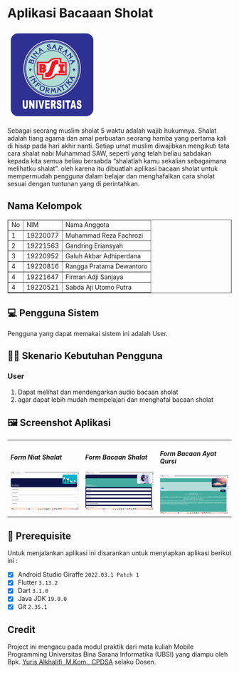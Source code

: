 # Aplikasi Bacaaan Sholat
<img src="assets/images/logo_ubsi.png" width="200px"><br>

Sebagai seorang muslim sholat 5 waktu adalah wajib hukumnya. Shalat adalah tiang agama dan amal perbuatan seorang hamba yang pertama kali di hisap pada hari akhir nanti. Setiap umat muslim diwajibkan mengikuti tata cara shalat nabi Muhammad SAW, seperti yang telah beliau sabdakan kepada kita semua beliau bersabda “shalatlah kamu sekalian sebagaimana melihatku shalat”. oleh karena itu dibuatlah aplikasi bacaan sholat untuk mempermudah pengguna dalam belajar dan menghafalkan cara sholat sesuai dengan tuntunan yang di perintahkan.

## Nama Kelompok
<table border="1">
  <thead>
    <tr>
      <td>No</td>
      <td>NIM</td>
      <td>Nama Anggota</td>
    </tr>
  <thead>
  <tbody>
    <tr>
      <td>1</td>
      <td>19220077</td>
      <td>Muhammad Reza Fachrozi</td>
    </tr>
    <tr>
      <td>2</td>
      <td>19221563</td>
      <td>Gandring Eriansyah </td>
    </tr>
    <tr>
      <td>3</td>
      <td>19220952</td>
      <td>Galuh Akbar Adhiperdana </td>
    </tr>
    <tr>
      <td>4</td>
      <td>19220816</td>
      <td>Rangga Pratama Dewantoro </td>
    </tr>
    <tr>
      <td>4</td>
      <td>19221647</td>
      <td>Firman Adji Sanjaya</td>
    </tr>
    <tr>
      <td>4</td>
      <td>19220521</td>
      <td>Sabda Aji Utomo Putra </td>
    </tr>
  </tbody>
</table>

## 💻 Pengguna Sistem
Pengguna yang dapat memakai sistem ini adalah User.

## 👨‍💻 Skenario Kebutuhan Pengguna
### User
<ol>
  <li>Dapat melihat dan mendengarkan audio bacaan sholat</li>
  <li>agar dapat lebih mudah mempelajari dan menghafal bacaan sholat</li>
</ol>

## 🖼️ Screenshot Aplikasi
<table width="100%">
  <tbody>
    <tr>
      <td width="33%">
        <h5>Form Niat Shalat</h5>
        <img src="assets/images/Niatsholat.png"><br>
      </td>
      <td width="33%">
        <h5>Form Bacaan Shalat</h5>
        <img src="assets/images/Bacaansholat.png">
      </td>
      <td width="33%">
        <h5>Form Bacaan Ayat Qursi</h5>
        <img src="assets/images/ayatkursi.png">
      </td>
    </tr>
  </tbody>
</table>
<!-- Boleh tambahkan jumlah screenshot lebih dari 3 gambar agar lebih lengkap dalam pengenalan aplikasinya -->

## 📝 Prerequisite
Untuk menjalankan aplikasi ini disarankan untuk menyiapkan aplikasi berikut ini :
  - [x] Android Studio Giraffe <code>2022.03.1 Patch 1</code>
  - [x] Flutter <code>3.13.2</code>
  - [x] Dart <code>3.1.0</code>
  - [x] Java JDK <code>19.0.0</code>
  - [x] Git <code>2.35.1</code>

## Credit
Project ini mengacu pada modul praktik dari mata kuliah Mobile Programming Universitas Bina Sarana Informatika (UBSI) yang diampu oleh Bpk. <a href="https://github.com/yuris60">Yuris Alkhalifi, M.Kom., CPDSA</a> selaku Dosen.